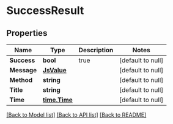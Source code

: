 # SuccessResult

## Properties
Name | Type | Description | Notes
------------ | ------------- | ------------- | -------------
**Success** | **bool** | true | [default to null]
**Message** | [**JsValue**](JsValue.md) |  | [default to null]
**Method** | **string** |  | [default to null]
**Title** | **string** |  | [default to null]
**Time** | [**time.Time**](time.Time.md) |  | [default to null]

[[Back to Model list]](../README.md#documentation-for-models) [[Back to API list]](../README.md#documentation-for-api-endpoints) [[Back to README]](../README.md)


